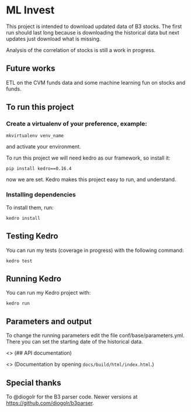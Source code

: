 # ML Invest

This project is intended to download updated data of B3 stocks. 
The first run should last long because is downloading the historical data but
next updates just download what is missing.

Analysis of the correlation of stocks is still a work in progress.

## Future works

ETL on the CVM funds data and some machine learning fun on stocks and funds.

## To run this project

### Create a virtualenv of your preference, example:

```
mkvirtualenv venv_name
```

and activate your environment.

To run this project we will need kedro as our framework, so install it:

```
pip install kedro==0.16.4
```

now we are set. Kedro makes this project easy to run, and understand.

### Installing dependencies

To install them, run:

```
kedro install
```

## Testing Kedro

You can run my tests (coverage in progress) with the following command:

```
kedro test
```

## Running Kedro

You can run my Kedro project with:

```
kedro run
```

## Parameters and output

To change the running parameters edit the file conf/base/parameters.yml.
There you can set the starting date of the historical data.

<> (## API documentation)

<> (Documentation by opening `docs/build/html/index.html`.)

## Special thanks
To @diogolr for the B3 parser code. Newer versions at https://github.com/diogolr/b3parser.